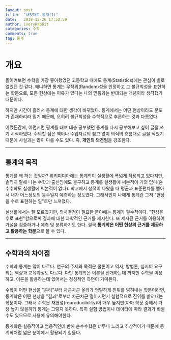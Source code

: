 ```yaml
---
layout: post
title:  "내멋대로 통계(1)"
date:   2019-12-26 17:52:59
author: ivoryRabbit
categories: 수학
comments: true
tag: 통계
---
```


# 개요

돌이켜보면 수학을 가장 좋아했었던 고등학교 때에도 통계(Statistics)에는 관심이 별로 없었던 것 같다. 왜냐하면 통계는 무작위(Random)성을 인정하고 그 불규칙성을 표현하는 학문으로, 모든 현상에는 이유가 있다는 나의 믿음과는 반대되는 개념이라 생각했기 때문이다.

하지만 시간이 흘러서 통계에 대한 생각이 바뀌었다. 통계에서는 어떤 현상이라도 분포가 존재하리라 믿기 때문에, 오히려 불규칙성을 수학적으로 추론하는 것과 다름없다.

어쨌든간에, 이런저런 핑계를 대며 대충 공부했던 통계를 다시 공부해보고 싶어 글을 쓰기 시작하였다. 주의할 점은 책이나 수업자료의 참고 없이 의식의 흐름대로 글을 적었기 때문에 사실과는 많이 다를 수도 있다. 즉, **개인의 의견임**을 강조한다.

***
## 통계의 목적

통계를 왜 하는 것일까? 위키피디아에는 통계학이 실생활에 폭넓게 적용되고 있다지만, 솔직히 말해 나는 수학과 출신임에도 불구하고 통계를 실생활에 써본적이 거의 없다(순수수학도 실생활에 써본적이 없다). 학교에서 성적이 나왔을 때 평균과 표준편차를 뽑아서 내가 어느정도의 등수일지 예측하는 정도였다. 그래서인지 나에게 통계란 그저 "현상을 수로 표현하는 일"로만 느껴졌다.

실생활에서는 잘 모르겠지만, 의사결정이 필요한 분야에는 통계가 필수적이다. "현상을 수로 표현"함으로써 결과에 대한 과학적인 근거를 제시한다. 또 제시된 근거를 이용하여 가설을 검증하거나 예측 및 분류하기도 한다. 결국 **통계학은 어떤 현상의 근거를 제공하고 활용하는 학문**으로 볼 수 있다.

***
## 수학과의 차이점

수학과 통계는 많이 다르다. 연구의 주제와 목적은 물론이고 역사, 방법론, 심지어 요구되는 역량과 교육과정도 다르다. 다만 통계학은 이론을 전개하는데 까지만 수학을 이용하고, 이론을 활용하는데 있어서는 정성적인 측면이 가미된다.

수학이 어떤 현상을 "공리"부터 차근차근 올라가 엄밀하게 진위를 밝혀내는 학문이라면, 통계학은 어떤 현상을 "결과"로부터 차근차근 멀어지면서 실험적으로 진위를 밝혀내는 학문이다. 그래서 수학은 재현성(reproducibility)이 매우 높지만(아마 학문 중에서 가장 높지 않을까?) 통계는 그렇지 못하다. 특히 실험 방법이나 데이터에 따라 결과가 바뀔 수도 있으므로 사용에 유의해야한다.

통계학은 실용적이고 범용적인데 반해 순수수학은 너무나 느리고 추상적이기 때문에 통계학처럼 넓은 분야에서 활용되기 힘들다.
